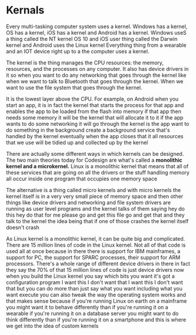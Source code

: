 # Kernals

Every multi-tasking computer system uses a kernel. Windows has a kernel, OS has a kernel,  iOS has a kernel and Android has a kernel. 
Windows useS a thing called the NT kernel OS 10 and iOS user thing called the Darwin kernel and Android uses the Linux kernel
Everything thing from a wearable and an IOT device right up to a the computer uses a kernel. 

The kernel is the thing manages the CPU resources: the memory, resources, and the processes on any computer. It also has device drivers in it so when
you want to do any networking that goes through the kernel like when we want to talk to Bluetooth that goes through the kernel. When
we want to use the file system that goes through the kernel. 

It is the lowest layer above the CPU. For example, on Android when you start an app, it is in fact the kernel that starts the
process for that app and enables the app to be loaded from the flash into memory if that app then needs some memory it
will be the kernel that will allocate it
to it if the app wants to do some
networking it will go through the kernel
is the app want to do something in the
background create a background service
that's handled by the kernel eventually
when the app closes that it all
resources that we use will be tidied up
and collected up by the kernel

There are actually some different ways in which kernels can be designed. The two main theories today for Codesign are what's called a **monolithic
kernel and a microkernel.** Linux is a monolithic kernel that means that all of these services that are going on all the
drivers or the stuff handling memory all occur inside one program that occupies one memory space 

The alternative is a thing called micro kernels and with micro kernels the kernel itself is in a very very small piece of memory space
and then other things like device drivers and networking and file system
drivers are running as user level
programs and the kernel talks of them
saying hey do this hey do that for me please go and get this file go and get that and they talk to the kernel the idea being that if one of those crashes the kernel itself doesn't crash 

As Linux kernel is a monolithic kernel, it can be quite big and complicated. There are 15 million lines of code in the Linux
kernel. Not all of that code is used all at once because in there there is support for IBM mainframes, a support for
PC, the support for SPARC processes, their support for ARM processors. There's a
whole range of different device drivers
in there in fact they say the 70% of
that 15 million lines of code is just
device drivers now when you build the
Linux kernel you say which bits you want
it's got a configuration program I want
this I don't want that I want this I
don't want that but you can do more than
just say what you want including what
you want execute you can also tweak the
way the operating system works and that
makes sense because if you're running
Linux on earth on a mainframe you might
want it to behave differently than if
you're running it on a wearable if
you're running it on a database server
you might want to do think differently
than if you're running it on a
smartphone and this is where we get into
the idea of custom kernels 


